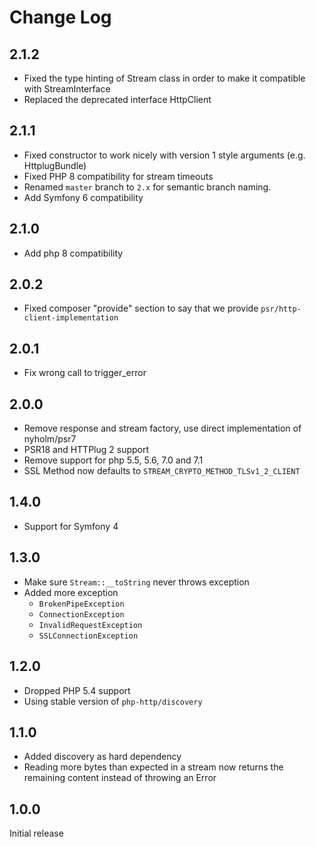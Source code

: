 # Change Log

## 2.1.2

 * Fixed the type hinting of Stream class in order to make it compatible with StreamInterface
 * Replaced the deprecated interface HttpClient

## 2.1.1

 * Fixed constructor to work nicely with version 1 style arguments (e.g. HttplugBundle)
 * Fixed PHP 8 compatibility for stream timeouts
 * Renamed `master` branch to `2.x` for semantic branch naming.
 * Add Symfony 6 compatibility

## 2.1.0

 * Add php 8 compatibility

## 2.0.2

 * Fixed composer "provide" section to say that we provide `psr/http-client-implementation`

## 2.0.1

 * Fix wrong call to trigger_error

## 2.0.0

 * Remove response and stream factory, use direct implementation of nyholm/psr7
 * PSR18 and HTTPlug 2 support
 * Remove support for php 5.5, 5.6, 7.0 and 7.1
 * SSL Method now defaults to `STREAM_CRYPTO_METHOD_TLSv1_2_CLIENT`

## 1.4.0

 * Support for Symfony 4

## 1.3.0

 * Make sure `Stream::__toString` never throws exception
 * Added more exception
   * `BrokenPipeException`
   * `ConnectionException`
   * `InvalidRequestException`
   * `SSLConnectionException`

## 1.2.0

 * Dropped PHP 5.4 support
 * Using stable version of `php-http/discovery`

## 1.1.0

 * Added discovery as hard dependency
 * Reading more bytes than expected in a stream now returns the remaining content instead of throwing an Error

## 1.0.0

Initial release
